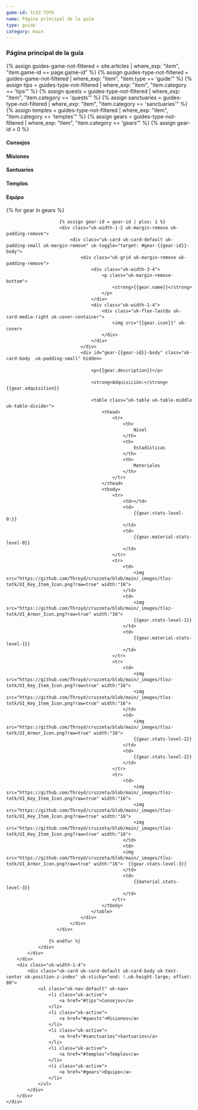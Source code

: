 ```yaml
---
game-id: TLOZ-TOTK
name: Página principal de la guía
type: guide
category: main
---
```

<h3>Página principal de la guía</h3>
{% assign guides-game-not-filtered = site.articles | where_exp: "item", "item.game-id == page.game-id" %}
{% assign guides-type-not-filtered = guides-game-not-filtered | where_exp: "item", "item.type == 'guide'" %}
{% assign tips = guides-type-not-filtered | where_exp: "item", "item.category == 'tips'" %}
{% assign quests = guides-type-not-filtered | where_exp: "item", "item.category == 'quests'" %}
{% assign sanctuaries = guides-type-not-filtered | where_exp: "item", "item.category == 'sanctuaries'" %}
{% assign temples = guides-type-not-filtered | where_exp: "item", "item.category == 'temples'" %}
{% assign gears = guides-type-not-filtered | where_exp: "item", "item.category == 'gears'" %}
{% assign gear-id = 0 %}
<div>
    <div class="uk-grid">
        <div class="uk-width-3-4">
            <div>
                <h4 id="tips">Consejos</h4>
                <h4 id="quests">Misiones</h4>
                <h4 id="sanctuaries">Santuarios</h4>
                <h4 id="temples">Templos</h4>
                <h4 id="gears">Equipo</h4>
                <div class="uk-grid uk-margin-remove uk-padding-remove">
                    {% for gear in gears %}

                        {% assign gear-id = gear-id | plus: 1 %}
                        <div class="uk-width-1-2 uk-margin-remove uk-padding-remove">
                            <div class="uk-card uk-card-default uk-padding-small uk-margin-remove" uk-toggle="target: #gear-{{gear-id}}-body">
                                <div class="uk-grid uk-margin-remove uk-padding-remove">
                                    <div class="uk-width-3-4">
                                        <p class="uk-margin-remove-bottom">
                                            <strong>{{gear.name}}</strong>
                                        </p>
                                    </div>
                                    <div class="uk-width-1-4">
                                        <div class="uk-flex-last@s uk-card-media-right uk-cover-container">
                                            <img src="{{gear.icon}}" uk-cover>
                                        </div>
                                    </div>
                                </div> 
                                <div id="gear-{{gear-id}}-body" class="uk-card-body  uk-padding-small" hidden>
                                    
                                    <p>{{gear.description}}</p>

                                    <strong>Adquisición:</strong> {{gear.adquisition}}
                                    
                                    <table class="uk-table uk-table-middle uk-table-divider">
                                        <thead>
                                            <tr>
                                                <th>
                                                    Nivel
                                                </th>
                                                <th>
                                                    Estadísticas
                                                </th>
                                                <th>
                                                    Materiales
                                                </th>
                                            </tr>
                                        </thead>
                                        <tbody>
                                            <tr>
                                                <td></td>
                                                <td>
                                                    {{gear.stats-level-0:}}
                                                </td>
                                                <td>
                                                    {{gear.material-stats-level-0}}
                                                </td>
                                            </tr>
                                            <tr>
                                                <td>
                                                    <img src="https://github.com/Throyd/cruzzeta/blob/main/_images/tloz-totk/UI_Key_Item_Icon.png?raw=true" width:"16">
                                                </td>
                                                <td>
                                                    <img src="https://github.com/Throyd/cruzzeta/blob/main/_images/tloz-totk/UI_Armor_Icon.png?raw=true" width:"16">  
                                                    {{gear.stats-level-1}}
                                                </td>
                                                <td>
                                                    {{gear.material-stats-level-1}}
                                                </td>
                                            </tr>
                                            <tr>
                                                <td>
                                                    <img src="https://github.com/Throyd/cruzzeta/blob/main/_images/tloz-totk/UI_Key_Item_Icon.png?raw=true" width:"16">
                                                    <img src="https://github.com/Throyd/cruzzeta/blob/main/_images/tloz-totk/UI_Key_Item_Icon.png?raw=true" width:"16">
                                                </td>
                                                <td>
                                                    <img src="https://github.com/Throyd/cruzzeta/blob/main/_images/tloz-totk/UI_Armor_Icon.png?raw=true" width:"16"> 
                                                    {{gear.stats-level-2}}
                                                </td>
                                                <td>
                                                    {{gear.stats-level-2}}
                                                </td>
                                            </tr>
                                            <tr>
                                                <td>
                                                    <img src="https://github.com/Throyd/cruzzeta/blob/main/_images/tloz-totk/UI_Key_Item_Icon.png?raw=true" width:"16">
                                                    <img src="https://github.com/Throyd/cruzzeta/blob/main/_images/tloz-totk/UI_Key_Item_Icon.png?raw=true" width:"16">
                                                    <img src="https://github.com/Throyd/cruzzeta/blob/main/_images/tloz-totk/UI_Key_Item_Icon.png?raw=true" width:"16">                                                    
                                                </td>
                                                <td>
                                                <img src="https://github.com/Throyd/cruzzeta/blob/main/_images/tloz-totk/UI_Armor_Icon.png?raw=true" width:"16">  {{gear.stats-level-3}}
                                                </td>
                                                <td>
                                                    {{material.stats-level-3}}
                                                </td>
                                            </tr>                                            
                                        </tbody>
                                    </table>
                                </div>
                            </div>
                       </div>

                    {% endfor %}
                </div>
            </div>
        </div>
        <div class="uk-width-1-4">
            <div class="uk-card uk-card-default uk-card-body uk-text-center uk-position-z-index" uk-sticky="end: !.uk-height-large; offset: 80">
                <ul class="uk-nav-default" uk-nav>
                    <li class="uk-active">
                        <a href="#tips">Consejos</a>
                    </li>
                    <li class="uk-active">
                        <a href="#quests">Misiones</a>
                    </li>
                    <li class="uk-active">
                        <a href="#sanctuaries">Santuarios</a>
                    </li>
                    <li class="uk-active">
                        <a href="#temples">Templos</a>
                    </li>
                    <li class="uk-active">
                        <a href="#gears">Equipo</a>
                    </li>
                </ul>
            </div>
        </div>
    </div>
</div>